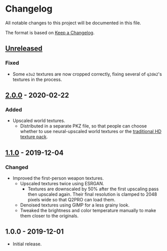 # Changelog

All notable changes to this project will be documented in this file.

The format is based on [Keep a Changelog](http://keepachangelog.com/en/1.0.0/).

## [Unreleased]

### Fixed

- Some `e3u2` textures are now cropped correctly, fixing several of `q2dm2`'s textures in the process.

## [2.0.0] - 2020-02-22

### Added

- Upscaled world textures.
  - Distributed in a separate PKZ file, so that people can choose whether to use neural-upscaled
    world textures or the
    [traditional HD texture pack](http://quakeservers.nquake.com/nquake2-addon-textures.zip).

## [1.1.0] - 2019-12-04

### Changed

- Improved the first-person weapon textures.
  - Upscaled textures twice using ESRGAN.
    - Textures are downscaled by 50% after the first upscaling pass then upscaled again.
      Their final resolution is clamped to 2048 pixels wide so that Q2PRO can load them.
  - Denoised textures using GIMP for a less grainy look.
  - Tweaked the brightness and color temperature manually to make them closer to the originals.

## 1.0.0 - 2019-12-01

- Initial release.

[Unreleased]: https://github.com/Calinou/quake2-neural-upscale/compare/v2.0.0...HEAD
[2.0.0]: https://github.com/Calinou/quake2-neural-upscale/compare/v1.1.0...v2.0.0
[1.1.0]: https://github.com/Calinou/quake2-neural-upscale/compare/v1.0.0...v1.1.0
